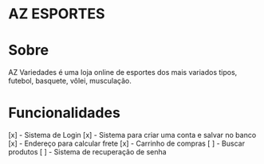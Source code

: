 # AZ ESPORTES
# Sobre
<p>AZ Variedades é uma loja online de esportes dos mais variados tipos, futebol, basquete, vôlei,
musculação.</p>

# Funcionalidades
[x] - Sistema de Login
[x] - Sistema para criar uma conta e salvar no banco
[x] - Endereço para calcular frete
[x] - Carrinho de compras
[ ] - Buscar produtos
[ ] - Sistema de recuperação de senha